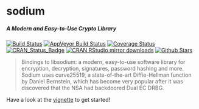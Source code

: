 # sodium

##### *A Modern and Easy-to-Use Crypto Library*

[![Build Status](https://travis-ci.org/jeroenooms/sodium.svg?branch=master)](https://travis-ci.org/jeroenooms/sodium)
[![AppVeyor Build Status](https://ci.appveyor.com/api/projects/status/github/jeroenooms/sodium?branch=master&svg=true)](https://ci.appveyor.com/project/jeroenooms/sodium)
[![Coverage Status](https://codecov.io/github/jeroenooms/sodium/coverage.svg?branch=master)](https://codecov.io/github/jeroenooms/sodium?branch=master)
[![CRAN_Status_Badge](http://www.r-pkg.org/badges/version/sodium)](http://cran.r-project.org/package=sodium)
[![CRAN RStudio mirror downloads](http://cranlogs.r-pkg.org/badges/sodium)](http://cran.r-project.org/web/packages/sodium/index.html)
[![Github Stars](https://img.shields.io/github/stars/jeroenooms/sodium.svg?style=social&label=Github)](https://github.com/jeroenooms/sodium)

> Bindings to libsodium: a modern, easy-to-use software library for
  encryption, decryption, signatures, password hashing and more. Sodium uses
  curve25519, a state-of-the-art Diffie-Hellman function by Daniel Bernstein,
  which has become very popular after it was discovered that the NSA had
  backdoored Dual EC DRBG.

Have a look at the [vignette](https://cran.r-project.org/web/packages/sodium/vignettes/intro.html) to get started!
